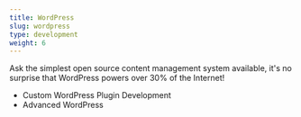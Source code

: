 ```yaml
---
title: WordPress
slug: wordpress
type: development
weight: 6
---
```


Ask the simplest open source content management system available, it's no surprise that WordPress powers over 30% of the Internet!

- Custom WordPress Plugin Development
- Advanced WordPress
